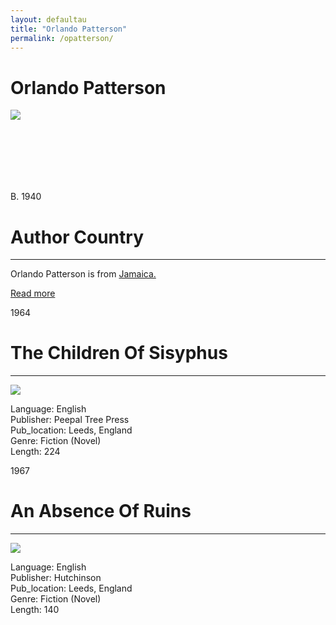 ```yaml
---
layout: defaultau
title: "Orlando Patterson"
permalink: /opatterson/
---
```

<!-- partial:index.partial.html -->
<div class="content">
     <h1>Orlando Patterson</h1>
    <div class="quote">
        <div><img src="https://upload.wikimedia.org/wikipedia/commons/thumb/1/11/Orlando_Patterson_%28New_America_Foundation%29.jpg/330px-Orlando_Patterson_%28New_America_Foundation%29.jpg" class="logo"></div>
    </div>
    <div class="timeline">
        <div style="padding-bottom:100px;"></div>
        <div class="block">
             <div class="date right"><p class="right"> B. 1940 </p></div>
            <div class="dot"></div>
            <div class="left first">
            <div class="author_country">
                <h1>Author Country</h1><hr>
          <div class="aclocation">  <p>Orlando Patterson is from <a href="{{ site.baseurl }}/4">Jamaica.</a></p></div>
              <div class="acreadmore">  <a href="https://en.wikipedia.org/wiki/Orlando_Patterson" target="_blank">Read more</a></div>
            </div>
            </div>
        <div class="block">
            <div class="date left"><p class="left">1964</p></div>
            <div class="dot"></div>
            <div class="right hide">
                <h1>The Children Of Sisyphus</h1><hr>
                <p><img src="https://m.media-amazon.com/images/I/51ddfH9616L._SX319_BO1,204,203,200_.jpg"></p>
                <p>
                Language: English<br/>
                Publisher: Peepal Tree Press<br/>
                Pub_location: Leeds, England<br/>
                Genre: Fiction (Novel)<br/>
                Length: 224<br/>                   </p>
            </div>
        </div>
       <div class="block">
            <div class="date right"><p class="right">1967</p></div>
            <div class="dot"></div>
            <div class="left hide">
                <h1>An Absence Of Ruins</h1><hr>
                <p><img src="https://m.media-amazon.com/images/I/41EghVP4MXL._SY291_BO1,204,203,200_QL40_FMwebp_.jpg"></p>
                <p>
                Language: English<br/>
                Publisher: Hutchinson<br/>
                Pub_location: Leeds, England<br/>
                Genre: Fiction (Novel)<br/>
                Length: 140<br/>                   </p>
            </div>
        </div>
  <!-- partial -->
<script src='https://cdnjs.cloudflare.com/ajax/libs/jquery/3.1.1/jquery.min.js'></script><script  src="{{ site.baseurl }}/assets/js/authorscript.js"></script>